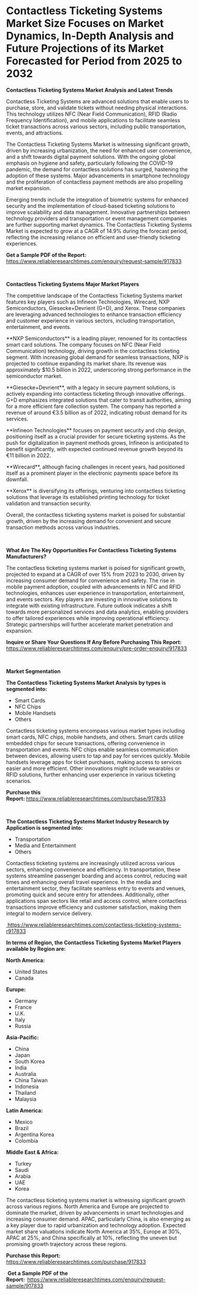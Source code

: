 <p><h1>Contactless Ticketing Systems Market Size Focuses on Market Dynamics, In-Depth Analysis and Future Projections of its Market Forecasted for Period from 2025 to 2032</h1></p><p><strong>Contactless Ticketing Systems Market Analysis and Latest Trends</strong></p>
<p><p>Contactless Ticketing Systems are advanced solutions that enable users to purchase, store, and validate tickets without needing physical interactions. This technology utilizes NFC (Near Field Communication), RFID (Radio Frequency Identification), and mobile applications to facilitate seamless ticket transactions across various sectors, including public transportation, events, and attractions.</p><p>The Contactless Ticketing Systems Market is witnessing significant growth, driven by increasing urbanization, the need for enhanced user convenience, and a shift towards digital payment solutions. With the ongoing global emphasis on hygiene and safety, particularly following the COVID-19 pandemic, the demand for contactless solutions has surged, hastening the adoption of these systems. Major advancements in smartphone technology and the proliferation of contactless payment methods are also propelling market expansion. </p><p>Emerging trends include the integration of biometric systems for enhanced security and the implementation of cloud-based ticketing solutions to improve scalability and data management. Innovative partnerships between technology providers and transportation or event management companies are further supporting market dynamics. The Contactless Ticketing Systems Market is expected to grow at a CAGR of 14.9% during the forecast period, reflecting the increasing reliance on efficient and user-friendly ticketing experiences.</p></p>
<p><strong>Get a Sample PDF of the Report:&nbsp;</strong> <a href="https://www.reliableresearchtimes.com/enquiry/request-sample/917833?utm_campaign=3350&utm_medium=2&utm_source=Github&utm_content=ia&utm_term=18042025&utm_id=contactless-ticketing-systems">https://www.reliableresearchtimes.com/enquiry/request-sample/917833</a></p>
<p>&nbsp;</p>
<p><strong>Contactless Ticketing Systems Major Market Players</strong></p>
<p><p>The competitive landscape of the Contactless Ticketing Systems market features key players such as Infineon Technologies, Wirecard, NXP Semiconductors, Giesecke+Devrient (G+D), and Xerox. These companies are leveraging advanced technologies to enhance transaction efficiency and customer experience in various sectors, including transportation, entertainment, and events.</p><p>**NXP Semiconductors** is a leading player, renowned for its contactless smart card solutions. The company focuses on NFC (Near Field Communication) technology, driving growth in the contactless ticketing segment. With increasing global demand for seamless transactions, NXP is projected to continue expanding its market share. Its revenue was approximately $10.5 billion in 2022, underscoring strong performance in the semiconductor market.</p><p>**Giesecke+Devrient**, with a legacy in secure payment solutions, is actively expanding into contactless ticketing through innovative offerings. G+D emphasizes integrated solutions that cater to transit authorities, aiming for a more efficient fare collection system. The company has reported a revenue of around €3.5 billion as of 2022, indicating robust demand for its services.</p><p>**Infineon Technologies** focuses on payment security and chip design, positioning itself as a crucial provider for secure ticketing systems. As the push for digitalization in payment methods grows, Infineon is anticipated to benefit significantly, with expected continued revenue growth beyond its €11 billion in 2022.</p><p>**Wirecard**, although facing challenges in recent years, had positioned itself as a prominent player in the electronic payments space before its downfall. </p><p>**Xerox** is diversifying its offerings, venturing into contactless ticketing solutions that leverage its established printing technology for ticket validation and transaction security.</p><p>Overall, the contactless ticketing systems market is poised for substantial growth, driven by the increasing demand for convenient and secure transaction methods across various industries.</p></p>
<p>&nbsp;</p>
<p><strong>What Are The Key Opportunities For Contactless Ticketing Systems Manufacturers?</strong></p>
<p><p>The contactless ticketing systems market is poised for significant growth, projected to expand at a CAGR of over 15% from 2023 to 2030, driven by increasing consumer demand for convenience and safety. The rise in mobile payment adoption, coupled with advancements in NFC and RFID technologies, enhances user experience in transportation, entertainment, and events sectors. Key players are investing in innovative solutions to integrate with existing infrastructure. Future outlook indicates a shift towards more personalized services and data analytics, enabling providers to offer tailored experiences while improving operational efficiency. Strategic partnerships will further accelerate market penetration and expansion.</p></p>
<p><strong>Inquire or Share Your Questions If Any Before Purchasing This Report:</strong> <a href="https://www.reliableresearchtimes.com/enquiry/pre-order-enquiry/917833?utm_campaign=3350&utm_medium=2&utm_source=Github&utm_content=ia&utm_term=18042025&utm_id=contactless-ticketing-systems">https://www.reliableresearchtimes.com/enquiry/pre-order-enquiry/917833</a></p>
<p>&nbsp;</p>
<p><strong>Market Segmentation</strong></p>
<p><strong>The Contactless Ticketing Systems Market Analysis by types is segmented into:</strong></p>
<p><ul><li>Smart Cards</li><li>NFC Chips</li><li>Mobile Handsets</li><li>Others</li></ul></p>
<p><p>Contactless ticketing systems encompass various market types including smart cards, NFC chips, mobile handsets, and others. Smart cards utilize embedded chips for secure transactions, offering convenience in transportation and events. NFC chips enable seamless communication between devices, allowing users to tap and pay for services quickly. Mobile handsets leverage apps for ticket purchases, making access to services easier and more efficient. Other innovations might include wearables or RFID solutions, further enhancing user experience in various ticketing scenarios.</p></p>
<p><strong>Purchase this Report:&nbsp;</strong><a href="https://www.reliableresearchtimes.com/purchase/917833?utm_campaign=3350&utm_medium=2&utm_source=Github&utm_content=ia&utm_term=18042025&utm_id=contactless-ticketing-systems">https://www.reliableresearchtimes.com/purchase/917833</a></p>
<p>&nbsp;</p>
<p><strong>The Contactless Ticketing Systems Market Industry Research by Application is segmented into:</strong></p>
<p><ul><li>Transportation</li><li>Media and Entertainment</li><li>Others</li></ul></p>
<p><p>Contactless ticketing systems are increasingly utilized across various sectors, enhancing convenience and efficiency. In transportation, these systems streamline passenger boarding and access control, reducing wait times and enhancing overall travel experience. In the media and entertainment sector, they facilitate seamless entry to events and venues, promoting quick and secure entry for attendees. Additionally, other applications span sectors like retail and access control, where contactless transactions improve efficiency and customer satisfaction, making them integral to modern service delivery.</p></p>
<p><a href="https://www.reliableresearchtimes.com/contactless-ticketing-systems-r917833?utm_campaign=3350&utm_medium=2&utm_source=Github&utm_content=ia&utm_term=18042025&utm_id=contactless-ticketing-systems">&nbsp;https://www.reliableresearchtimes.com/contactless-ticketing-systems-r917833</a></p>
<p><strong>In terms of Region, the Contactless Ticketing Systems Market Players available by Region are:</strong></p>
<p>
    <p> <strong> North America: </strong>
        <ul>
            <li>United States</li>
            <li>Canada</li>
        </ul>
        </p> 
    <p> <strong> Europe: </strong>
        <ul>
            <li>Germany</li>
            <li>France</li>
            <li>U.K.</li>
            <li>Italy</li>
            <li>Russia</li>
        </ul>
        </p> 
    <p> <strong> Asia-Pacific: </strong>
        <ul>
            <li>China</li>
            <li>Japan</li>
            <li>South Korea</li>
            <li>India</li>
            <li>Australia</li>
            <li>China Taiwan</li>
            <li>Indonesia</li>
            <li>Thailand</li>
            <li>Malaysia</li>
        </ul>
        </p> 
    <p> <strong> Latin America: </strong>
        <ul>
            <li>Mexico</li>
            <li>Brazil</li>
            <li>Argentina Korea</li>
            <li>Colombia</li>
        </ul>
        </p> 
    <p> <strong> Middle East & Africa: </strong>
        <ul>
            <li>Turkey</li>
            <li>Saudi</li>
            <li>Arabia</li>
            <li>UAE</li>
            <li>Korea</li>
        </ul>
    </p>
    </p>
<p><p>The contactless ticketing systems market is witnessing significant growth across various regions. North America and Europe are projected to dominate the market, driven by advancements in smart technologies and increasing consumer demand. APAC, particularly China, is also emerging as a key player due to rapid urbanization and technology adoption. Expected market share valuations indicate North America at 35%, Europe at 30%, APAC at 25%, and China specifically at 10%, reflecting the uneven but promising growth trajectory across these regions.</p></p>
<p><strong>Purchase this Report: </strong><a href="https://www.reliableresearchtimes.com/purchase/917833?utm_campaign=3350&utm_medium=2&utm_source=Github&utm_content=ia&utm_term=18042025&utm_id=contactless-ticketing-systems">https://www.reliableresearchtimes.com/purchase/917833</a></p>
<p>&nbsp;<strong>Get a Sample PDF of the Report:&nbsp;&nbsp;</strong><a href="https://www.reliableresearchtimes.com/enquiry/request-sample/917833?utm_campaign=3350&utm_medium=2&utm_source=Github&utm_content=ia&utm_term=18042025&utm_id=contactless-ticketing-systems">https://www.reliableresearchtimes.com/enquiry/request-sample/917833</a></p>
<p><strong></strong></p>
<p><p></p><p></p><p></p></p>